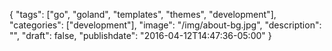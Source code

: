 {
  "tags": ["go", "goland", "templates", "themes", "development"],
  "categories": ["development"],
  "image": "/img/about-bg.jpg",
  "description": "",
  "draft": false,
  "publishdate": "2016-04-12T14:47:36-05:00"
}
